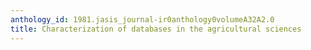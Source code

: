 ```yaml
---
anthology_id: 1981.jasis_journal-ir0anthology0volumeA32A2.0
title: Characterization of databases in the agricultural sciences
---
```

